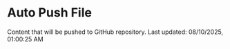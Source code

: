 # Auto Push File

Content that will be pushed to GitHub repository.
Last updated: 08/10/2025, 01:00:25 AM